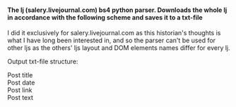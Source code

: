 #### The lj (salery.livejournal.com) bs4 python parser. Downloads the whole lj in accordance with the following scheme and saves it to a txt-file  

I did it exclusively for salery.livejournal.com as this historian's thoughts is what I have long been interested in, and so the parser can't be used for other ljs as the others' ljs layout and DOM elements names differ for every lj.  

Output txt-file structure:  
 
Post title  
Post date  
Post link  
Post text  
